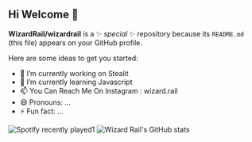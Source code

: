 

## Hi Welcome 👋



**WizardRail/wizardrail** is a ✨ _special_ ✨ repository because its `README.md` (this file) appears on your GitHub profile.

Here are some ideas to get you started:

- 🔭 I’m currently working on Stealit
- 🌱 I’m currently learning Javascript
- 📫 You Can Reach Me On Instagram : wizard.rail
- 😄 Pronouns: ...
- ⚡ Fun fact: ...

![Spotify recently played](https://spotify-recently-played-readme.vercel.app/api?user=31hxeercyqhif7dv6odjqxpwiqbi&count=1)1
![Wizard Rail's GitHub stats](https://github-readme-stats.vercel.app/api?username=WizardRail&show_icons=true&theme=radical)
